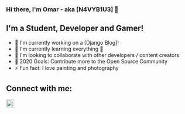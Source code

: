 ### Hi there, I'm Omar - aka [N4VYB1U3] 👋

## I'm a Student, Developer and Gamer!
- 🔭 I'm currently working on a [Django Blog]!
- 🌱 I'm currently learning everything 🤣
- 🤝 I'm looking to collaborate with other developers / content creators
- 🥅 2020 Goals: Contribute more to the Open Source Community
- ⚡ Fun fact: I love painting and photography 

## Connect with me:
[<img align="left" width="22px" src="hhtps://cdn.jsdelivr.net/npm/simple-icons@v3/icons/twitter.svg" />][twitter]
 
 
<br />
<br />

[website]: http://omarmedhat.ml/
[twitter]: https://twitter.com/5cw_a
[instagram]: https://www.instagram.com/rt_247/
[linkedin]:https://www.linkedin.com/in/n4vyb1u3/
[twitch]: https://www.twitch.tv/rt_247
